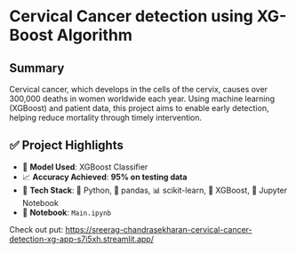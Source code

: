 # Cervical Cancer detection using XG-Boost Algorithm

## Summary
Cervical cancer, which develops in the cells of the cervix, causes over 300,000 deaths in women worldwide each year. Using machine learning (XGBoost) and patient data, this project aims to enable early detection, helping reduce mortality through timely intervention.
## ✅ Project Highlights

- 🤖 **Model Used**: XGBoost Classifier
- 📈 **Accuracy Achieved**: **95% on testing data**
- 🧰 **Tech Stack**: 🐍 Python, 🧮 pandas, 📊 scikit-learn, 🚀 XGBoost, 📓 Jupyter Notebook
- 📂 **Notebook**: `Main.ipynb`

Check out put: https://sreerag-chandrasekharan-cervical-cancer-detection-xg-app-s7i5xh.streamlit.app/